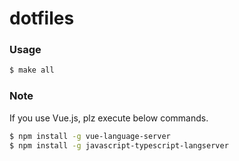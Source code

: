 # dotfiles

### Usage
```sh
$ make all
```

### Note

If you use Vue.js, plz execute below commands.

```sh
$ npm install -g vue-language-server
$ npm install -g javascript-typescript-langserver
```
